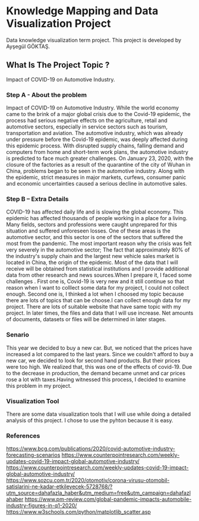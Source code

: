 
 
 # Knowledge Mapping and Data Visualization Project #
Data knowledge visualization term project.
This project is developed by Ayşegül GÖKTAŞ.

## What Is The Project Topic ? ##
 Impact of COVID-19 on Automotive Industry.

### Step A - About the problem ###

Impact of COVID-19 on Automotive Industry.
While the world economy came to the brink of a major global crisis due to the Covid-19 epidemic, the process had serious negative effects on the agriculture, retail and automotive sectors, especially in service sectors such as tourism, transportation and aviation. The automotive industry, which was already under pressure before the Covid-19 epidemic, was deeply affected during this epidemic process. With disrupted supply chains, falling demand and computers from home and short-term work plans, the automotive industry is predicted to face much greater challenges. On January 23, 2020, with the closure of the factories as a result of the quarantine of the city of Wuhan in China, problems began to be seen in the automotive industry. Along with the epidemic, strict measures in major markets, curfews, consumer panic and economic uncertainties caused a serious decline in automotive sales.

### Step B – Extra Details ###

COVID-19 has affected daily life and is slowing the global economy. This epidemic has affected thousands of people working in a place for a living. Many fields, sectors and professions were caught unprepared for this situation and suffered unforeseen losses. One of these areas is the automotive sector, and this sector is one of the sectors that suffered the most from the pandemic. The most important reason why the crisis was felt very severely in the automotive sector; The fact that approximately 80% of the industry's supply chain and the largest new vehicle sales market is located in China, the origin of the epidemic. Most of the data that I will receive will be obtained from statistical institutions and I provide additional data from other research and  news sources.When I prepare it, I faced some challenges . First one is, Covid-19 is very new and it still continue so that reason when I want to colllect some data for my project, I could not  collect enough. Second one is,  I thinked a lot when I choosed my topic because there are lots of topics that can be choose.I can collect enough data for my project. There are lots of suitable website that have same topic with my project. In later times, the files and data that I will use increase. Net amounts of documents, datasets or files will be determined in later stages.

### Senario  ###

This year we decided to buy a new car. But, we noticed that the prices have increased a lot compared to the last years. Since we couldn't afford to buy a new car, we decided to look for second hand products. But their prices were too high. We realized that, this was one of the effects of covid-19. Due to the decrease in production, the demand became unmet and car prices rose a lot with taxes.Having witnessed this process, I decided to examine this problem in my project.

### Visualization Tool ###
There are some data visualization tools that I will use while doing a detailed analysis of this project. I chose to use the pyhton because it is easy.

### References ###
https://www.bcg.com/publications/2020/covid-automotive-industry-forecasting-scenarios
https://www.counterpointresearch.com/weekly-updates-covid-19-impact-global-automotive-industry/
https://www.counterpointresearch.com/weekly-updates-covid-19-impact-global-automotive-industry/
https://www.sozcu.com.tr/2020/otomotiv/corona-virusu-otomobil-satislarini-ne-kadar-etkileyecek-5728768/?utm_source=dahafazla_haber&utm_medium=free&utm_campaign=dahafazlahaber
https://www.pm-review.com/global-pandemic-impacts-automobile-industry-figures-in-q1-2020/
https://www.w3schools.com/python/matplotlib_scatter.asp


